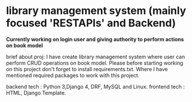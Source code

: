 # library management system (mainly focused 'RESTAPIs' and Backend)
**Currently working on login user and giving authority to perform actions on book model**

brief about proj: I have create library management system where user can perform CRUD operations on book model. 
Please before starting working on this project don't forget to install requirements.txt. Where I have mentioned required packages to work with this project.

backend tech : Python 3,Django 4, DRF, MySQL and Linux.
frontend tech : HTML, Django Template.
